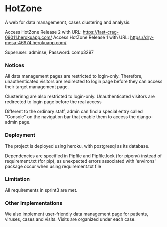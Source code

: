 # HotZone
A web for data managemennt, cases clustering and analysis.

Access HotZone Release 2 with URL: https://fast-crag-09011.herokuapp.com/
Access HotZone Release 1 with URL: https://dry-mesa-46974.herokuapp.com/

Superuser: adminse, Password: comp3297

### Notices
All data management pages are restricted to login-only. Therefore, unauthenticated visitors are redirected to login page before they can access their target management page.

Clusterinng are also restricted to login-only. Unauthenticated visitors are redirected to login page before the real access

Different to the ordinary staff, admin can find a special entry called "Console" on the navigation bar that enable them to access the django-admin page.

### Deployment
The project is deployed using heroku, with postgresql as its database.

Dependencies are specified in Pipfile and Pipfile.lock (for pipenv) instead of requirement.txt (for pip), as unexpected errors associated with 'environs' package occur when using requirement.txt file 

### Limitation
All requirements in sprint3 are met. 

### Other Implementations
We also implement user-friendly data management page for patients, viruses, cases and visits. Visits are organized under each case.